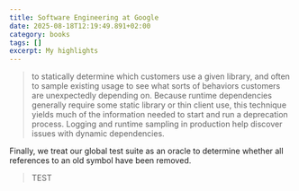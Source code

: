 ```yaml
---
title: Software Engineering at Google
date: 2025-08-18T12:19:49.891+02:00
category: books
tags: []
excerpt: My highlights
---
```


> to statically determine which customers use a given library, and often to sample existing usage to see what sorts of behaviors customers are unexpectedly depending on. Because runtime dependencies generally require some static library or thin client use, this technique yields much of the information needed to start and run a deprecation process. Logging and runtime sampling in production help discover issues with dynamic dependencies.
>
Finally, we treat our global test suite as an oracle to determine whether all references to an old symbol have been removed.



> TEST

